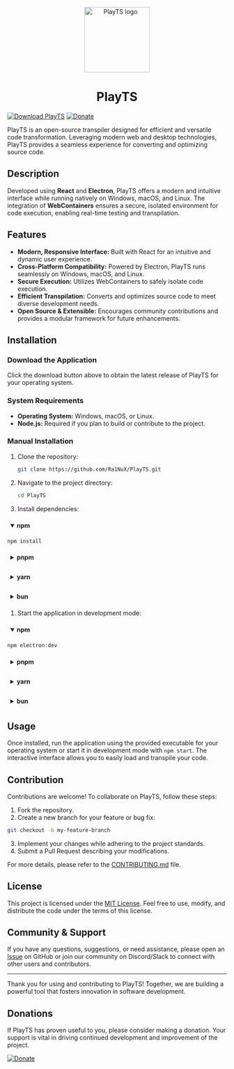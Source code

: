<p align="center">
  <img src="https://github.com/Ra1NuX/PlayTS/blob/main/public/icon.png" alt="PlayTS logo" width="150"/>
</p>

<h1 align="center">PlayTS</h1>

[![Download PlayTS](https://img.shields.io/badge/Download-PlayTS-blue)](https://github.com/Ra1NuX/PlayTS/releases/latest) [![Donate](https://img.shields.io/badge/Donate-Support%20Us-green)](https://www.paypal.me/Ra1NuXs)

PlayTS is an open-source transpiler designed for efficient and versatile code transformation. Leveraging modern web and desktop technologies, PlayTS provides a seamless experience for converting and optimizing source code.

## Description

Developed using **React** and **Electron**, PlayTS offers a modern and intuitive interface while running natively on Windows, macOS, and Linux. The integration of **WebContainers** ensures a secure, isolated environment for code execution, enabling real-time testing and transpilation.

## Features

- **Modern, Responsive Interface:** Built with React for an intuitive and dynamic user experience.
- **Cross-Platform Compatibility:** Powered by Electron, PlayTS runs seamlessly on Windows, macOS, and Linux.
- **Secure Execution:** Utilizes WebContainers to safely isolate code execution.
- **Efficient Transpilation:** Converts and optimizes source code to meet diverse development needs.
- **Open Source & Extensible:** Encourages community contributions and provides a modular framework for future enhancements.

## Installation

### Download the Application

Click the download button above to obtain the latest release of PlayTS for your operating system.

### System Requirements

- **Operating System:** Windows, macOS, or Linux.
- **Node.js:** Required if you plan to build or contribute to the project.

### Manual Installation

1. Clone the repository:

   ```bash
   git clone https://github.com/Ra1NuX/PlayTS.git
   ```

2. Navigate to the project directory:

   ```bash
   cd PlayTS
   ```

3. Install dependencies:

<details open style="border-radius: 4px; margin-bottom: 1em;">
  <summary style="padding: 0.5em; cursor: pointer; font-weight: bold;">
    npm
  </summary>

```bash
npm install
```

</details>

<details style="border-radius: 4px; margin-bottom: 1em;">
  <summary style="padding: 0.5em; cursor: pointer; font-weight: bold;">
    pnpm
  </summary>

```bash
pnpm install
```

  </div>
</details>

<details style="border-radius: 4px; margin-bottom: 1em;">
  <summary style="padding: 0.5em; cursor: pointer; font-weight: bold;">
    yarn
  </summary>

```bash
yarn add
```

  </div>
</details>

<details style="border-radius: 4px; margin-bottom: 1em;">
  <summary style="padding: 0.5em; cursor: pointer; font-weight: bold;">
    bun
  </summary>

```bash
bun add
```

  </div>
</details>

1. Start the application in development mode:

<details open style="border-radius: 4px; margin-bottom: 1em;">
  <summary style="padding: 0.5em; cursor: pointer; font-weight: bold;">
    npm
  </summary>

```bash
npm electron:dev
```

</details>


<details style="border-radius: 4px; margin-bottom: 1em;">
  <summary style="padding: 0.5em; cursor: pointer; font-weight: bold;">
    pnpm
  </summary>

```bash
pnpm electron:dev
```

  </div>
</details>

<details style="border-radius: 4px; margin-bottom: 1em;">
  <summary style="padding: 0.5em; cursor: pointer; font-weight: bold;">
    yarn
  </summary>

```bash
yarn electron:dev
```

  </div>
</details>

<details style="border-radius: 4px; margin-bottom: 1em;">
  <summary style="padding: 0.5em; cursor: pointer; font-weight: bold;">
    bun
  </summary>

```bash
bun electron:dev
```

  </div>
</details>



## Usage

Once installed, run the application using the provided executable for your operating system or start it in development mode with `npm start`. The interactive interface allows you to easily load and transpile your code.

## Contribution

Contributions are welcome! To collaborate on PlayTS, follow these steps:

1. Fork the repository.
2. Create a new branch for your feature or bug fix:

```bash
git checkout -b my-feature-branch
```

3. Implement your changes while adhering to the project standards.
4. Submit a Pull Request describing your modifications.

For more details, please refer to the [CONTRIBUTING.md](CONTRIBUTING.md) file.

## License

This project is licensed under the [MIT License](LICENSE). Feel free to use, modify, and distribute the code under the terms of this license.

## Community & Support

If you have any questions, suggestions, or need assistance, please open an [Issue](https://github.com/Ra1NuX/PlayTS/issues) on GitHub or join our community on Discord/Slack to connect with other users and contributors.

---

Thank you for using and contributing to PlayTS! Together, we are building a powerful tool that fosters innovation in software development.

## Donations

If PlayTS has proven useful to you, please consider making a donation. Your support is vital in driving continued development and improvement of the project.

[![Donate](https://img.shields.io/badge/Donate-Support%20Us-green)](https://www.paypal.me/Ra1NuXs)
